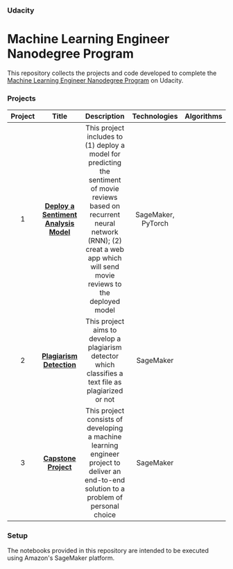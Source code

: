 ### Udacity

# Machine Learning Engineer Nanodegree Program

This repository collects the projects and code developed to complete the [Machine Learning Engineer Nanodegree Program](https://www.udacity.com/course/machine-learning-engineer-nanodegree--nd009t) on Udacity.

### Projects

| **Project** | **Title** | **Description** | **Technologies** | **Algorithms** |
| :---: | :---: | :---: | :---: | :---: |
| 1 | [**Deploy a Sentiment Analysis Model**](./projects/01_deploy-sentiment-analysis/README.md) | This project includes to (1) deploy a model for predicting the sentiment of movie reviews based on recurrent neural network (RNN); (2) creat a web app which will send movie reviews to the deployed model | SageMaker, PyTorch | |
| 2 | [**Plagiarism Detection**](./projects/02_plagiarism-detection/README.md) | This project aims to develop a plagiarism detector which classifies a text file as plagiarized or not | SageMaker | |
| 3 | [**Capstone Project**](./projects/03_capstone-project/README.md) | This project consists of developing a machine learning engineer project to deliver an end-to-end solution to a problem of personal choice | SageMaker | |

### Setup
The notebooks provided in this repository are intended to be executed using Amazon's SageMaker platform.

